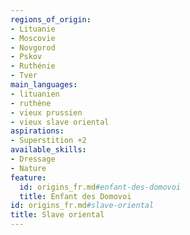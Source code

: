 ```yaml
---
regions_of_origin:
- Lituanie
- Moscovie
- Novgorod
- Pskov
- Ruthénie
- Tver
main_languages:
- lituanien
- ruthène
- vieux prussien
- vieux slave oriental
aspirations:
- Superstition +2
available_skills:
- Dressage
- Nature
feature:
  id: origins_fr.md#enfant-des-domovoi
  title: Enfant des Domovoi
id: origins_fr.md#slave-oriental
title: Slave oriental
---
```


